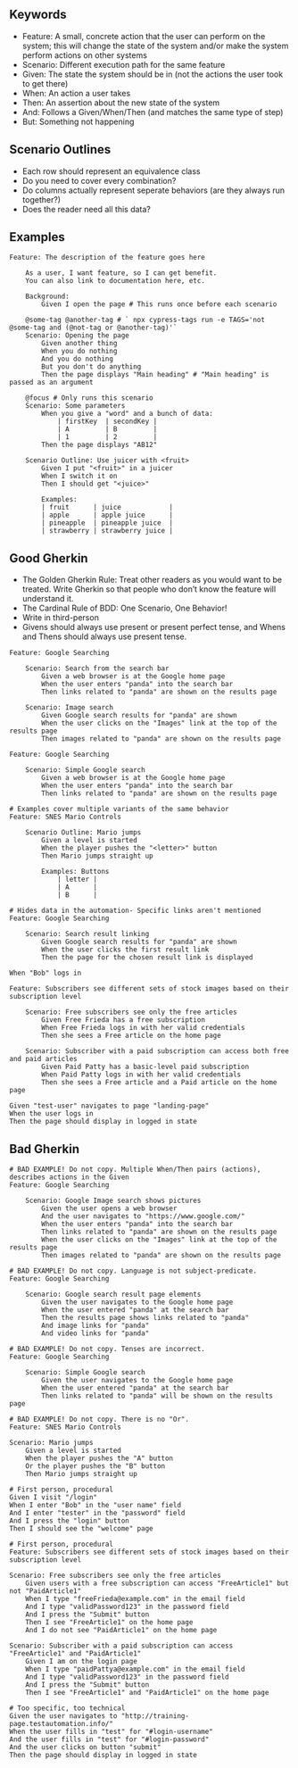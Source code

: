 ## Keywords

* Feature: A small, concrete action that the user can perform on the system; this will change the state of the system and/or make the system perform actions on other systems
* Scenario: Different execution path for the same feature
* Given: The state the system should be in (not the actions the user took to get there)
* When: An action a user takes
* Then: An assertion about the new state of the system
* And: Follows a Given/When/Then (and matches the same type of step)
* But: Something not happening

## Scenario Outlines

* Each row should represent an equivalence class
* Do you need to cover every combination?
* Do columns actually represent seperate behaviors (are they always run together?)
* Does the reader need all this data?

## Examples

```gherkin
Feature: The description of the feature goes here

    As a user, I want feature, so I can get benefit.
    You can also link to documentation here, etc.

    Background:
        Given I open the page # This runs once before each scenario

    @some-tag @another-tag # ` npx cypress-tags run -e TAGS='not @some-tag and (@not-tag or @another-tag)'`
    Scenario: Opening the page
        Given another thing
        When you do nothing
        And you do nothing
        But you don't do anything
        Then the page displays "Main heading" # "Main heading" is passed as an argument

    @focus # Only runs this scenario
    Scenario: Some parameters
        When you give a "word" and a bunch of data:
            | firstKey  | secondKey |
            | A         | B         |
            | 1         | 2         |
        Then the page displays "AB12"

    Scenario Outline: Use juicer with <fruit>
        Given I put "<fruit>" in a juicer
        When I switch it on
        Then I should get "<juice>"

        Examples:
        | fruit      | juice            |
        | apple      | apple juice      |
        | pineapple  | pineapple juice  |
        | strawberry | strawberry juice |
```

## Good Gherkin

* The Golden Gherkin Rule: Treat other readers as you would want to be treated. Write Gherkin so that people who don’t know the feature will understand it.
* The Cardinal Rule of BDD: One Scenario, One Behavior!
* Write in third-person
* Givens should always use present or present perfect tense, and Whens and Thens should always use present tense.

```gherkin
Feature: Google Searching

    Scenario: Search from the search bar
        Given a web browser is at the Google home page
        When the user enters "panda" into the search bar
        Then links related to "panda" are shown on the results page

    Scenario: Image search
        Given Google search results for "panda" are shown
        When the user clicks on the "Images" link at the top of the results page
        Then images related to "panda" are shown on the results page
```

```gherkin
Feature: Google Searching

    Scenario: Simple Google search
        Given a web browser is at the Google home page
        When the user enters "panda" into the search bar
        Then links related to "panda" are shown on the results page
```

```gherkin
# Examples cover multiple variants of the same behavior
Feature: SNES Mario Controls

    Scenario Outline: Mario jumps
        Given a level is started
        When the player pushes the "<letter>" button
        Then Mario jumps straight up

        Examples: Buttons
            | letter |
            | A      |
            | B      |
```

```gherkin
# Hides data in the automation- Specific links aren't mentioned
Feature: Google Searching

    Scenario: Search result linking
        Given Google search results for "panda" are shown
        When the user clicks the first result link
        Then the page for the chosen result link is displayed
```

```gherkin
When "Bob" logs in
```

```gherkin
Feature: Subscribers see different sets of stock images based on their subscription level

    Scenario: Free subscribers see only the free articles
        Given Free Frieda has a free subscription
        When Free Frieda logs in with her valid credentials
        Then she sees a Free article on the home page

    Scenario: Subscriber with a paid subscription can access both free and paid articles
        Given Paid Patty has a basic-level paid subscription
        When Paid Patty logs in with her valid credentials
        Then she sees a Free article and a Paid article on the home page
```

```gherkin
Given "test-user" navigates to page "landing-page"
When the user logs in
Then the page should display in logged in state
```

## Bad Gherkin

```gherkin
# BAD EXAMPLE! Do not copy. Multiple When/Then pairs (actions), describes actions in the Given
Feature: Google Searching

    Scenario: Google Image search shows pictures
        Given the user opens a web browser
        And the user navigates to "https://www.google.com/"
        When the user enters "panda" into the search bar
        Then links related to "panda" are shown on the results page
        When the user clicks on the "Images" link at the top of the results page
        Then images related to "panda" are shown on the results page
```

```gherkin
# BAD EXAMPLE! Do not copy. Language is not subject-predicate.
Feature: Google Searching

    Scenario: Google search result page elements
        Given the user navigates to the Google home page
        When the user entered "panda" at the search bar
        Then the results page shows links related to "panda"
        And image links for "panda"
        And video links for "panda"
```

```gherkin
# BAD EXAMPLE! Do not copy. Tenses are incorrect.
Feature: Google Searching

    Scenario: Simple Google search
        Given the user navigates to the Google home page
        When the user entered "panda" at the search bar
        Then links related to "panda" will be shown on the results page
```

```gherkin
# BAD EXAMPLE! Do not copy. There is no "Or".
Feature: SNES Mario Controls

Scenario: Mario jumps
    Given a level is started
    When the player pushes the "A" button
    Or the player pushes the "B" button
    Then Mario jumps straight up
```

```gherkin
# First person, procedural
Given I visit "/login"
When I enter "Bob" in the "user name" field
And I enter "tester" in the "password" field
And I press the "login" button
Then I should see the "welcome" page
```

```gherkin
# First person, procedural
Feature: Subscribers see different sets of stock images based on their subscription level 

Scenario: Free subscribers see only the free articles
    Given users with a free subscription can access "FreeArticle1" but not "PaidArticle1" 
    When I type "freeFrieda@example.com" in the email field
    And I type "validPassword123" in the password field
    And I press the "Submit" button
    Then I see "FreeArticle1" on the home page
    And I do not see "PaidArticle1" on the home page

Scenario: Subscriber with a paid subscription can access "FreeArticle1" and "PaidArticle1"
    Given I am on the login page
    When I type "paidPattya@example.com" in the email field
    And I type "validPassword123" in the password field
    And I press the "Submit" button
    Then I see "FreeArticle1" and "PaidArticle1" on the home page  
```

```gherkin
# Too specific, too technical
Given the user navigates to "http://training-page.testautomation.info/"
When the user fills in "test" for "#login-username"
And the user fills in "test" for "#login-password"
And the user clicks on button "submit"
Then the page should display in logged in state
```
